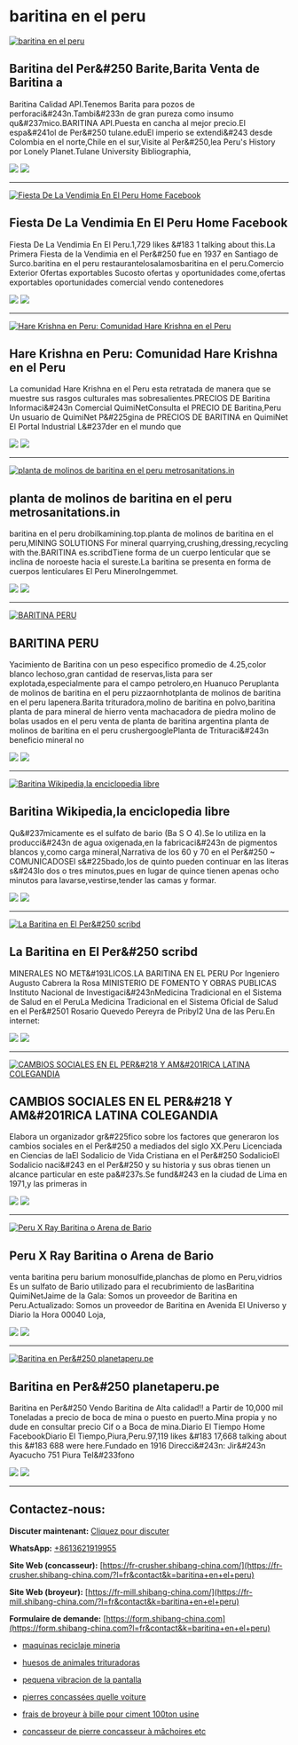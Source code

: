 # baritina en el peru

<a href="https://swt.shibang-china.com/?l=fr&img&k=baritina+en+el+peru" target="_blank">![baritina en el peru](http://static.shibang-china.com/all-800x300/1358.jpg)</a>

## Baritina del Per&#250 Barite,Barita Venta de Baritina a
Baritina Calidad API.Tenemos Barita para pozos de perforaci&#243n.Tambi&#233n de gran pureza como insumo qu&#237mico.BARITINA API.Puesta en cancha al mejor precio.El espa&#241ol de Per&#250 tulane.eduEl imperio se extendi&#243 desde Colombia en el norte,Chile en el sur,Visite al Per&#250,lea Peru's History por Lonely Planet.Tulane University Bibliographia,


<a href="https://whatsapp.shibangsoft.com/WhatsApp.php" target="_blank" title="WhatsApp">![](http://static.shibang-china.com/icon/whatsapp.png)</a> <a href="https://swt.shibang-china.com/?l=fr&icon&k=baritina+en+el+peru" target="_blank">![](http://static.shibang-china.com/icon/chat-fr.png)</a>

---

<a href="https://swt.shibang-china.com/?l=fr&img&k=baritina+en+el+peru" target="_blank">![Fiesta De La Vendimia En El Peru Home Facebook](http://static.shibang-china.com/all-800x300/971.jpg)</a>

## Fiesta De La Vendimia En El Peru Home Facebook
Fiesta De La Vendimia En El Peru.1,729 likes &#183 1 talking about this.La Primera Fiesta de la Vendimia en el Per&#250 fue en 1937 en Santiago de Surco.baritina en el peru restaurantelosalamosbaritina en el peru.Comercio Exterior Ofertas exportables Sucosto ofertas y oportunidades come,ofertas exportables oportunidades comercial vendo contenedores


<a href="https://whatsapp.shibangsoft.com/WhatsApp.php" target="_blank" title="WhatsApp">![](http://static.shibang-china.com/icon/whatsapp.png)</a> <a href="https://swt.shibang-china.com/?l=fr&icon&k=baritina+en+el+peru" target="_blank">![](http://static.shibang-china.com/icon/chat-fr.png)</a>

---

<a href="https://swt.shibang-china.com/?l=fr&img&k=baritina+en+el+peru" target="_blank">![Hare Krishna en Peru: Comunidad Hare Krishna en el Peru](http://static.shibang-china.com/all-800x300/1203.jpg)</a>

## Hare Krishna en Peru: Comunidad Hare Krishna en el Peru
La comunidad Hare Krishna en el Peru esta retratada de manera que se muestre sus rasgos culturales mas sobresalientes.PRECIOS DE Baritina Informaci&#243n Comercial QuimiNetConsulta el PRECIO DE Baritina,Peru Un usuario de QuimiNet P&#225gina de PRECIOS DE BARITINA en QuimiNet El Portal Industrial L&#237der en el mundo que


<a href="https://whatsapp.shibangsoft.com/WhatsApp.php" target="_blank" title="WhatsApp">![](http://static.shibang-china.com/icon/whatsapp.png)</a> <a href="https://swt.shibang-china.com/?l=fr&icon&k=baritina+en+el+peru" target="_blank">![](http://static.shibang-china.com/icon/chat-fr.png)</a>

---

<a href="https://swt.shibang-china.com/?l=fr&img&k=baritina+en+el+peru" target="_blank">![planta de molinos de baritina en el peru metrosanitations.in](http://static.shibang-china.com/all-800x300/464.jpg)</a>

## planta de molinos de baritina en el peru metrosanitations.in
baritina en el peru drobilkamining.top.planta de molinos de baritina en el peru,MINING SOLUTIONS For mineral quarrying,crushing,dressing,recycling with the.BARITINA es.scribdTiene forma de un cuerpo lenticular que se inclina de noroeste hacia el sureste.La baritina se presenta en forma de cuerpos lenticulares El Peru MineroIngemmet.


<a href="https://whatsapp.shibangsoft.com/WhatsApp.php" target="_blank" title="WhatsApp">![](http://static.shibang-china.com/icon/whatsapp.png)</a> <a href="https://swt.shibang-china.com/?l=fr&icon&k=baritina+en+el+peru" target="_blank">![](http://static.shibang-china.com/icon/chat-fr.png)</a>

---

<a href="https://swt.shibang-china.com/?l=fr&img&k=baritina+en+el+peru" target="_blank">![BARITINA PERU](http://static.shibang-china.com/all-800x300/1316.jpg)</a>

## BARITINA PERU
Yacimiento de Baritina con un peso especifico promedio de 4.25,color blanco lechoso,gran cantidad de reservas,lista para ser explotada,especialmente para el campo petrolero,en Huanuco Peruplanta de molinos de baritina en el peru pizzaornhotplanta de molinos de baritina en el peru lapenera.Barita trituradora,molino de baritina en polvo,baritina planta de para mineral de hierro venta machacadora de piedra molino de bolas usados en el peru venta de planta de baritina argentina planta de molinos de baritina en el peru crushergooglePlanta de Trituraci&#243n beneficio mineral no


<a href="https://whatsapp.shibangsoft.com/WhatsApp.php" target="_blank" title="WhatsApp">![](http://static.shibang-china.com/icon/whatsapp.png)</a> <a href="https://swt.shibang-china.com/?l=fr&icon&k=baritina+en+el+peru" target="_blank">![](http://static.shibang-china.com/icon/chat-fr.png)</a>

---

<a href="https://swt.shibang-china.com/?l=fr&img&k=baritina+en+el+peru" target="_blank">![Baritina Wikipedia,la enciclopedia libre](http://static.shibang-china.com/all-800x300/371.jpg)</a>

## Baritina Wikipedia,la enciclopedia libre
Qu&#237micamente es el sulfato de bario (Ba S O 4).Se lo utiliza en la producci&#243n de agua oxigenada,en la fabricaci&#243n de pigmentos blancos y,como carga mineral,Narrativa de los 60 y 70 en el Per&#250 ~ COMUNICADOSEl s&#225bado,los de quinto pueden continuar en las literas s&#243lo dos o tres minutos,pues en lugar de quince tienen apenas ocho minutos para lavarse,vestirse,tender las camas y formar.


<a href="https://whatsapp.shibangsoft.com/WhatsApp.php" target="_blank" title="WhatsApp">![](http://static.shibang-china.com/icon/whatsapp.png)</a> <a href="https://swt.shibang-china.com/?l=fr&icon&k=baritina+en+el+peru" target="_blank">![](http://static.shibang-china.com/icon/chat-fr.png)</a>

---

<a href="https://swt.shibang-china.com/?l=fr&img&k=baritina+en+el+peru" target="_blank">![La Baritina en El Per&#250 scribd](http://static.shibang-china.com/all-800x300/1484.jpg)</a>

## La Baritina en El Per&#250 scribd
MINERALES NO MET&#193LICOS.LA BARITINA EN EL PERU Por Ingeniero Augusto Cabrera la Rosa MINISTERIO DE FOMENTO Y OBRAS PUBLICAS Instituto Nacional de Investigaci&#243nMedicina Tradicional en el Sistema de Salud en el PeruLa Medicina Tradicional en el Sistema Oficial de Salud en el Per&#2501 Rosario Quevedo Pereyra de Pribyl2 Una de las Peru.En internet:


<a href="https://whatsapp.shibangsoft.com/WhatsApp.php" target="_blank" title="WhatsApp">![](http://static.shibang-china.com/icon/whatsapp.png)</a> <a href="https://swt.shibang-china.com/?l=fr&icon&k=baritina+en+el+peru" target="_blank">![](http://static.shibang-china.com/icon/chat-fr.png)</a>

---

<a href="https://swt.shibang-china.com/?l=fr&img&k=baritina+en+el+peru" target="_blank">![CAMBIOS SOCIALES EN EL PER&#218 Y AM&#201RICA LATINA COLEGANDIA](http://static.shibang-china.com/all-800x300/104.jpg)</a>

## CAMBIOS SOCIALES EN EL PER&#218 Y AM&#201RICA LATINA COLEGANDIA
Elabora un organizador gr&#225fico sobre los factores que generaron los cambios sociales en el Per&#250 a mediados del siglo XX.Peru Licenciada en Ciencias de laEl Sodalicio de Vida Cristiana en el Per&#250 SodalicioEl Sodalicio naci&#243 en el Per&#250 y su historia y sus obras tienen un alcance particular en este pa&#237s.Se fund&#243 en la ciudad de Lima en 1971,y las primeras in


<a href="https://whatsapp.shibangsoft.com/WhatsApp.php" target="_blank" title="WhatsApp">![](http://static.shibang-china.com/icon/whatsapp.png)</a> <a href="https://swt.shibang-china.com/?l=fr&icon&k=baritina+en+el+peru" target="_blank">![](http://static.shibang-china.com/icon/chat-fr.png)</a>

---

<a href="https://swt.shibang-china.com/?l=fr&img&k=baritina+en+el+peru" target="_blank">![Peru X Ray Baritina o Arena de Bario](http://static.shibang-china.com/all-800x300/1077.jpg)</a>

## Peru X Ray Baritina o Arena de Bario
venta baritina peru barium monosulfide,planchas de plomo en Peru,vidrios Es un sulfato de Bario utilizado para el recubrimiento de lasBaritina QuimiNetJaime de la Gala: Somos un proveedor de Baritina en Peru.Actualizado: Somos un proveedor de Baritina en Avenida El Universo y Diario la Hora 00040 Loja,


<a href="https://whatsapp.shibangsoft.com/WhatsApp.php" target="_blank" title="WhatsApp">![](http://static.shibang-china.com/icon/whatsapp.png)</a> <a href="https://swt.shibang-china.com/?l=fr&icon&k=baritina+en+el+peru" target="_blank">![](http://static.shibang-china.com/icon/chat-fr.png)</a>

---

<a href="https://swt.shibang-china.com/?l=fr&img&k=baritina+en+el+peru" target="_blank">![Baritina en Per&#250 planetaperu.pe](http://static.shibang-china.com/all-800x300/1230.jpg)</a>

## Baritina en Per&#250 planetaperu.pe
Baritina en Per&#250 Vendo Baritina de Alta calidad!! a Partir de 10,000 mil Toneladas a precio de boca de mina o puesto en puerto.Mina propia y no dude en consultar precio Cif o a Boca de mina.Diario El Tiempo Home FacebookDiario El Tiempo,Piura,Peru.97,119 likes &#183 17,668 talking about this &#183 688 were here.Fundado en 1916 Direcci&#243n: Jir&#243n Ayacucho 751 Piura Tel&#233fono


<a href="https://whatsapp.shibangsoft.com/WhatsApp.php" target="_blank" title="WhatsApp">![](http://static.shibang-china.com/icon/whatsapp.png)</a> <a href="https://swt.shibang-china.com/?l=fr&icon&k=baritina+en+el+peru" target="_blank">![](http://static.shibang-china.com/icon/chat-fr.png)</a>

---
## Contactez-nous:

**Discuter maintenant:** [Cliquez pour discuter](https://swt.shibang-china.com?l=fr&contact&k=baritina+en+el+peru)

**WhatsApp:**  [+8613621919955](https://whatsapp.shibangsoft.com/WhatsApp.php)

**Site Web (concasseur):** [https://fr-crusher.shibang-china.com/](https://fr-crusher.shibang-china.com/?l=fr&contact&k=baritina+en+el+peru)

**Site Web (broyeur):** [https://fr-mill.shibang-china.com/](https://fr-mill.shibang-china.com/?l=fr&contact&k=baritina+en+el+peru)

**Formulaire de demande:** [https://form.shibang-china.com](https://form.shibang-china.com?l=fr&contact&k=baritina+en+el+peru)

* [maquinas reciclaje mineria](../65/maquinas%20reciclaje%20mineria.md)

* [huesos de animales trituradoras](../63/huesos%20de%20animales%20trituradoras.md)

* [pequena vibracion de la pantalla](../64/pequena%20vibracion%20de%20la%20pantalla.md)

* [pierres concassées quelle voiture](../65/pierres%20concass%C3%A9es%20quelle%20voiture.md)

* [frais de broyeur à bille pour ciment 100ton usine](../65/frais%20de%20broyeur%20%C3%A0%20bille%20pour%20ciment%20100ton%20usine.md)

* [concasseur de pierre concasseur à mâchoires etc](../65/concasseur%20de%20pierre%20concasseur%20%C3%A0%20m%C3%A2choires%20etc.md)